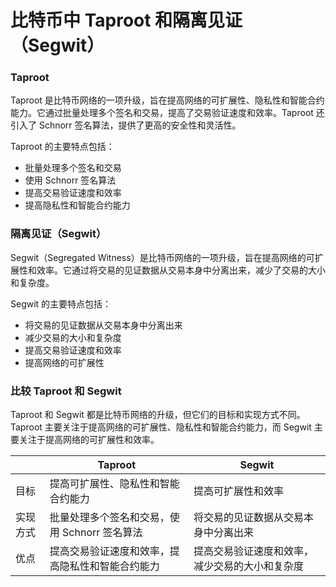 **比特币中 Taproot 和隔离见证（Segwit）**
=====================================

### Taproot

Taproot 是比特币网络的一项升级，旨在提高网络的可扩展性、隐私性和智能合约能力。它通过批量处理多个签名和交易，提高了交易验证速度和效率。Taproot 还引入了 Schnorr 签名算法，提供了更高的安全性和灵活性。

Taproot 的主要特点包括：

* 批量处理多个签名和交易
* 使用 Schnorr 签名算法
* 提高交易验证速度和效率
* 提高隐私性和智能合约能力

### 隔离见证（Segwit）

Segwit（Segregated Witness）是比特币网络的一项升级，旨在提高网络的可扩展性和效率。它通过将交易的见证数据从交易本身中分离出来，减少了交易的大小和复杂度。

Segwit 的主要特点包括：

* 将交易的见证数据从交易本身中分离出来
* 减少交易的大小和复杂度
* 提高交易验证速度和效率
* 提高网络的可扩展性

### 比较 Taproot 和 Segwit

Taproot 和 Segwit 都是比特币网络的升级，但它们的目标和实现方式不同。Taproot 主要关注于提高网络的可扩展性、隐私性和智能合约能力，而 Segwit 主要关注于提高网络的可扩展性和效率。

|  | Taproot | Segwit |
| --- | --- | --- |
| 目标 | 提高可扩展性、隐私性和智能合约能力 | 提高可扩展性和效率 |
| 实现方式 | 批量处理多个签名和交易，使用 Schnorr 签名算法 | 将交易的见证数据从交易本身中分离出来 |
| 优点 | 提高交易验证速度和效率，提高隐私性和智能合约能力 | 提高交易验证速度和效率，减少交易的大小和复杂度 |
